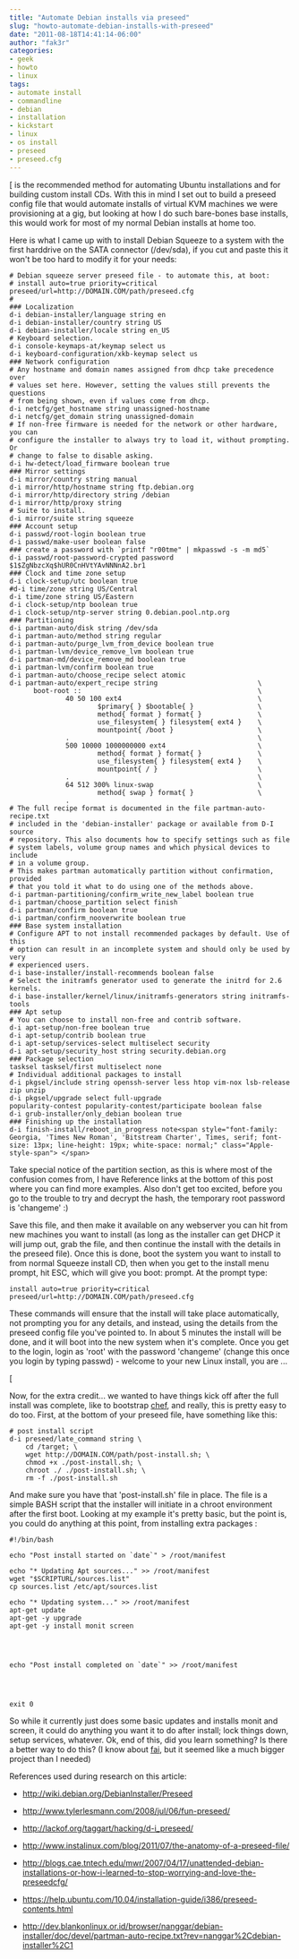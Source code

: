 ```yaml
---
title: "Automate Debian installs via preseed"
slug: "howto-automate-debian-installs-with-preseed"
date: "2011-08-18T14:41:14-06:00"
author: "fak3r"
categories:
- geek
- howto
- linux
tags:
- automate install
- commandline
- debian
- installation
- kickstart
- linux
- os install
- preseed
- preseed.cfg
---
```


[ is the recommended method for automating Ubuntu installations and for building custom install CDs. With this in mind I set out to build a preseed config file that would automate installs of virtual KVM machines we were provisioning at a gig, but looking at how I do such bare-bones base installs, this would work for most of my normal Debian installs at home too.<!-- more -->

Here is what I came up with to install Debian Squeeze to a system with the first harddrive on the SATA connector (/dev/sda), if you cut and paste this it won't be too hard to modify it for your needs:

    
    # Debian squeeze server preseed file - to automate this, at boot:
    # install auto=true priority=critical preseed/url=http://DOMAIN.COM/path/preseed.cfg
    #
    ### Localization
    d-i debian-installer/language string en
    d-i debian-installer/country string US
    d-i debian-installer/locale string en_US
    # Keyboard selection.
    d-i console-keymaps-at/keymap select us
    d-i keyboard-configuration/xkb-keymap select us
    ### Network configuration
    # Any hostname and domain names assigned from dhcp take precedence over
    # values set here. However, setting the values still prevents the questions
    # from being shown, even if values come from dhcp.
    d-i netcfg/get_hostname string unassigned-hostname
    d-i netcfg/get_domain string unassigned-domain
    # If non-free firmware is needed for the network or other hardware, you can
    # configure the installer to always try to load it, without prompting. Or
    # change to false to disable asking.
    d-i hw-detect/load_firmware boolean true
    ### Mirror settings
    d-i mirror/country string manual
    d-i mirror/http/hostname string ftp.debian.org
    d-i mirror/http/directory string /debian
    d-i mirror/http/proxy string
    # Suite to install.
    d-i mirror/suite string squeeze
    ### Account setup
    d-i passwd/root-login boolean true
    d-i passwd/make-user boolean false
    ### create a password with `printf "r00tme" | mkpasswd -s -m md5`
    d-i passwd/root-password-crypted password $1$ZgNbzcXq$hUR0CnHVtYAvNNNnA2.br1
    ### Clock and time zone setup
    d-i clock-setup/utc boolean true
    #d-i time/zone string US/Central
    d-i time/zone string US/Eastern
    d-i clock-setup/ntp boolean true
    d-i clock-setup/ntp-server string 0.debian.pool.ntp.org
    ### Partitioning
    d-i partman-auto/disk string /dev/sda
    d-i partman-auto/method string regular
    d-i partman-auto/purge_lvm_from_device boolean true
    d-i partman-lvm/device_remove_lvm boolean true
    d-i partman-md/device_remove_md boolean true
    d-i partman-lvm/confirm boolean true
    d-i partman-auto/choose_recipe select atomic
    d-i partman-auto/expert_recipe string                         \
          boot-root ::                                            \
                  40 50 100 ext4                                  \
                          $primary{ } $bootable{ }                \
                          method{ format } format{ }              \
                          use_filesystem{ } filesystem{ ext4 }    \
                          mountpoint{ /boot }                     \
                  .                                               \
                  500 10000 1000000000 ext4                       \
                          method{ format } format{ }              \
                          use_filesystem{ } filesystem{ ext4 }    \
                          mountpoint{ / }                         \
                  .                                               \
                  64 512 300% linux-swap                          \
                          method{ swap } format{ }                \
                  .
    # The full recipe format is documented in the file partman-auto-recipe.txt
    # included in the 'debian-installer' package or available from D-I source
    # repository. This also documents how to specify settings such as file
    # system labels, volume group names and which physical devices to include
    # in a volume group.
    # This makes partman automatically partition without confirmation, provided
    # that you told it what to do using one of the methods above.
    d-i partman-partitioning/confirm_write_new_label boolean true
    d-i partman/choose_partition select finish
    d-i partman/confirm boolean true
    d-i partman/confirm_nooverwrite boolean true
    ### Base system installation
    # Configure APT to not install recommended packages by default. Use of this
    # option can result in an incomplete system and should only be used by very
    # experienced users.
    d-i base-installer/install-recommends boolean false
    # Select the initramfs generator used to generate the initrd for 2.6 kernels.
    d-i base-installer/kernel/linux/initramfs-generators string initramfs-tools
    ### Apt setup
    # You can choose to install non-free and contrib software.
    d-i apt-setup/non-free boolean true
    d-i apt-setup/contrib boolean true
    d-i apt-setup/services-select multiselect security
    d-i apt-setup/security_host string security.debian.org
    ### Package selection
    tasksel tasksel/first multiselect none
    # Individual additional packages to install
    d-i pkgsel/include string openssh-server less htop vim-nox lsb-release zip unzip
    d-i pkgsel/upgrade select full-upgrade
    popularity-contest popularity-contest/participate boolean false
    d-i grub-installer/only_debian boolean true
    ### Finishing up the installation
    d-i finish-install/reboot_in_progress note<span style="font-family: Georgia, 'Times New Roman', 'Bitstream Charter', Times, serif; font-size: 13px; line-height: 19px; white-space: normal;" class="Apple-style-span"> </span>


Take special notice of the partition section, as this is where most of the confusion comes from, I have Reference links at the bottom of this post where you can find more examples. Also don't get too excited, before you go to the trouble to try and decrypt the hash, the temporary root password is 'changeme' :)

Save this file, and then make it available on any webserver you can hit from new machines you want to install (as long as the installer can get DHCP it will jump out, grab the file, and then continue the install with the details in the preseed file). Once this is done, boot the system you want to install to from normal Squeeze install CD, then when you get to the install menu prompt, hit ESC, which will give you boot: prompt. At the prompt type:

    
    install auto=true priority=critical preseed/url=http://DOMAIN.COM/path/preseed.cfg


These commands will ensure that the install will take place automatically, not prompting you for any details, and instead, using the details from the preseed config file you've pointed to. In about 5 minutes the install will be done, and it will boot into the new system when it's complete. Once you get to the login, login as 'root' with the password 'changeme' (change this once you login by typing passwd) - welcome to your new Linux install, you are ...

[

Now, for the extra credit... we wanted to have things kick off after the full install was complete, like to bootstrap [chef](http://www.opscode.com/chef/), and really, this is pretty easy to do too. First, at the bottom of your preseed file, have something like this:

    
    # post install script
    d-i preseed/late_command string \
        cd /target; \
        wget http://DOMAIN.COM/path/post-install.sh; \
        chmod +x ./post-install.sh; \
        chroot ./ ./post-install.sh; \
        rm -f ./post-install.sh


And make sure you have that 'post-install.sh' file in place. The file is a simple BASH script that the installer will initiate in a chroot environment after the first boot. Looking at my example it's pretty basic, but the point is, you could do anything at this point, from installing extra packages :

    
    #!/bin/bash
    
    echo "Post install started on `date`" > /root/manifest
    
    echo "* Updating Apt sources..." >> /root/manifest
    wget "$SCRIPTURL/sources.list"
    cp sources.list /etc/apt/sources.list
    
    echo "* Updating system..." >> /root/manifest
    apt-get update
    apt-get -y upgrade
    apt-get -y install monit screen



    
    echo "Post install completed on `date`" >> /root/manifest



    
    exit 0


So while it currently just does some basic updates and installs monit and screen, it could do anything you want it to do after install; lock things down, setup services, whatever. Ok, end of this, did you learn something? Is there a better way to do this? (I know about [fai](http://fai-project.org/), but it seemed like a much bigger project than I needed)



References used during research on this article:



	
  * http://wiki.debian.org/DebianInstaller/Preseed

	
  * http://www.tylerlesmann.com/2008/jul/06/fun-preseed/

	
  * http://lackof.org/taggart/hacking/d-i_preseed/

	
  * http://www.instalinux.com/blog/2011/07/the-anatomy-of-a-preseed-file/

	
  * http://blogs.cae.tntech.edu/mwr/2007/04/17/unattended-debian-installations-or-how-i-learned-to-stop-worrying-and-love-the-preseedcfg/

	
  * https://help.ubuntu.com/10.04/installation-guide/i386/preseed-contents.html

	
  * http://dev.blankonlinux.or.id/browser/nanggar/debian-installer/doc/devel/partman-auto-recipe.txt?rev=nanggar%2Cdebian-installer%2C1


